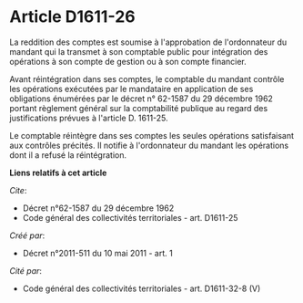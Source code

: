 # Article D1611-26

La reddition des comptes est soumise à l'approbation de l'ordonnateur du mandant qui la transmet à son comptable public pour
intégration des opérations à son compte de gestion ou à son compte financier. 

Avant réintégration dans ses comptes, le comptable du mandant contrôle les opérations exécutées par le mandataire en
application de ses obligations énumérées par le décret n° 62-1587 du 29 décembre 1962 portant règlement général sur la
comptabilité publique au regard des justifications prévues à l'article D. 1611-25. 

Le comptable réintègre dans ses comptes les seules opérations satisfaisant aux contrôles précités. Il notifie à l'ordonnateur
du mandant les opérations dont il a refusé la réintégration.

**Liens relatifs à cet article**

_Cite_:

  - Décret n°62-1587 du 29 décembre 1962
  - Code général des collectivités territoriales - art. D1611-25

_Créé par_:

  - Décret n°2011-511 du 10 mai 2011 - art. 1

_Cité par_:

  - Code général des collectivités territoriales - art. D1611-32-8 (V)
